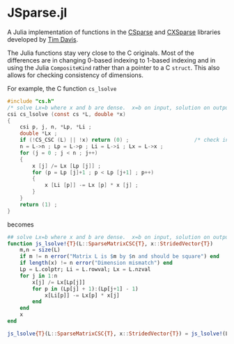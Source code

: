 JSparse.jl
==========

A Julia implementation of functions in the
[CSparse](http://www.cise.ufl.edu/research/sparse/CSparse) and
[CXSparse](http://www.cise.ufl.edu/research/sparse/CXSparse/)
libraries developed by
[Tim Davis](http://www.cise.ufl.edu/~davis/welcome.html). 

The Julia functions stay very close to the C originals.  Most of the
differences are in changing 0-based indexing to 1-based indexing and
in using the Julia ```CompositeKind``` rather than a pointer to a C
```struct```.  This also allows for checking consistency of
dimensions.

For example, the C function ```cs_lsolve```
```C
#include "cs.h"
/* solve Lx=b where x and b are dense.  x=b on input, solution on output. */
csi cs_lsolve (const cs *L, double *x)
{
    csi p, j, n, *Lp, *Li ;
    double *Lx ;
    if (!CS_CSC (L) || !x) return (0) ;                     /* check inputs */
    n = L->n ; Lp = L->p ; Li = L->i ; Lx = L->x ;
    for (j = 0 ; j < n ; j++)
    {
        x [j] /= Lx [Lp [j]] ;
        for (p = Lp [j]+1 ; p < Lp [j+1] ; p++)
        {
            x [Li [p]] -= Lx [p] * x [j] ;
        }
    }
    return (1) ;
}
```
becomes
```julia
## solve Lx=b where x and b are dense.  x=b on input, solution on output.
function js_lsolve!{T}(L::SparseMatrixCSC{T}, x::StridedVector{T})
    m,n = size(L)
    if m != n error("Matrix L is $m by $n and should be square") end
    if length(x) != n error("Dimension mismatch") end
    Lp = L.colptr; Li = L.rowval; Lx = L.nzval
    for j in 1:n
        x[j] /= Lx[Lp[j]]
        for p in (Lp[j] + 1):(Lp[j+1] - 1)
            x[Li[p]] -= Lx[p] * x[j]
        end
    end
    x
end

js_lsolve{T}(L::SparseMatrixCSC{T}, x::StridedVector{T}) = js_lsolve!(L, copy(x))
```
